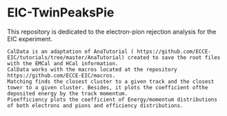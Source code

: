 # EIC-TwinPeaksPie


This repository is dedicated to the electron-pion rejection analysis for the EIC experiment.

    CalData is an adaptation of AnaTutorial ( https://github.com/ECCE-EIC/tutorials/tree/master/AnaTutorial) created to save the root files with the EMCal and HCal information.
    CalData works with the macros located at the repository https://github.com/ECCE-EIC/macros.
    Matching finds the closest cluster to a given track and the closest tower to a given cluster. Besides, it plots the coefficient ofthe deposited energy by the track momentum.
    Pieefficiency plots the coefficient of Energy/momentum distributions of both electrons and pions and efficiency distributions.
